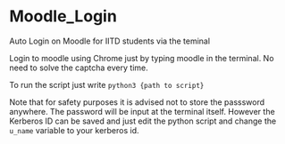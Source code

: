 # Moodle_Login
Auto Login on Moodle for IITD students via the teminal

Login to moodle using Chrome just by typing moodle in the terminal. No need to solve the captcha every time.

To run the script just write 
``` python3 {path to script} ```

Note that for safety purposes it is advised not to store the passsword anywhere. The password will be input at the terminal itself. However the Kerberos ID can be saved and just edit the python script and change the `u_name` variable to your kerberos id.
